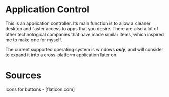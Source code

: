 # Application Control
This is an application controller. Its main function is to allow a cleaner desktop and faster access to apps that you desire. There are also a lot of other technological companies that have made similar items, which inspired me to make one for myself.

The current supported operating system is windows ***only***, and will consider to expand it into a cross-platform application later on.

# Sources
Icons for buttons - [flaticon.com]